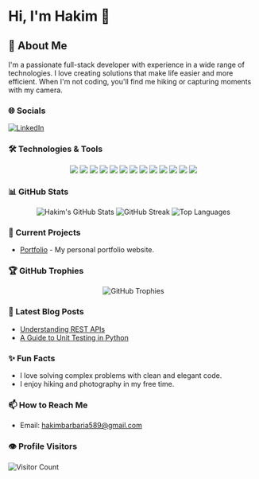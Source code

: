 # Hi, I'm Hakim 👋

## 🚀 About Me
I'm a passionate full-stack developer with experience in a wide range of technologies. I love creating solutions that make life easier and more efficient. When I'm not coding, you'll find me hiking or capturing moments with my camera.

### 🌐 Socials
[![LinkedIn](https://img.shields.io/badge/-LinkedIn-0A66C2?style=flat&logo=linkedin&logoColor=white)](https://www.linkedin.com/in/hakim-barbaria-7574b3232/)

### 🛠️ Technologies & Tools
<p align="center">
  <img src="https://img.shields.io/badge/-Python-3776AB?style=flat&logo=python&logoColor=white" />
  <img src="https://img.shields.io/badge/-Laravel-FF2D20?style=flat&logo=laravel&logoColor=white" />
  <img src="https://img.shields.io/badge/-Spring%20Boot-6DB33F?style=flat&logo=spring&logoColor=white" />
  <img src="https://img.shields.io/badge/-Flutter-02569B?style=flat&logo=flutter&logoColor=white" />
  <img src="https://img.shields.io/badge/-React-61DAFB?style=flat&logo=react&logoColor=black" />
  <img src="https://img.shields.io/badge/-GraphQL-E10098?style=flat&logo=graphql&logoColor=white" />
  <img src="https://img.shields.io/badge/-Hadoop-66CCFF?style=flat&logo=apachehadoop&logoColor=white" />
  <img src="https://img.shields.io/badge/-Kotlin-7F52FF?style=flat&logo=kotlin&logoColor=white" />
  <img src="https://img.shields.io/badge/-Android-3DDC84?style=flat&logo=android&logoColor=white" />
  <img src="https://img.shields.io/badge/-Vue.js-4FC08D?style=flat&logo=vue.js&logoColor=white" />
  <img src="https://img.shields.io/badge/-Figma-F24E1E?style=flat&logo=figma&logoColor=white" />
  <img src="https://img.shields.io/badge/-Canva-00C4CC?style=flat&logo=canva&logoColor=white" />
  <img src="https://img.shields.io/badge/-Adobe%20XD-FF61F6?style=flat&logo=adobexd&logoColor=white" />
</p>

### 📊 GitHub Stats
<p align="center">
  <img src="https://github-readme-stats.vercel.app/api?username=hakimBarbaria&show_icons=true&hide_title=true&count_private=true&theme=radical" alt="Hakim's GitHub Stats" />
  <img src="https://github-readme-streak-stats.herokuapp.com/?user=hakimBarbaria&theme=radical" alt="GitHub Streak" />
  <img src="https://github-readme-stats.vercel.app/api/top-langs/?username=hakimBarbaria&layout=compact&theme=radical" alt="Top Languages" />
</p>

### 🚀 Current Projects
- [Portfolio](https://github.com/hakimBarbaria/portfolio) - My personal portfolio website.

### 🏆 GitHub Trophies
<p align="center">
  <img src="https://github-profile-trophy.vercel.app/?username=hakimBarbaria&theme=radical" alt="GitHub Trophies" />
</p>

### 📕 Latest Blog Posts
- [Understanding REST APIs](https://yourblog.com/understanding-rest-apis)
- [A Guide to Unit Testing in Python](https://yourblog.com/guide-to-unit-testing-python)

### ✨ Fun Facts
- I love solving complex problems with clean and elegant code.
- I enjoy hiking and photography in my free time.

### 📫 How to Reach Me
- Email: [hakimbarbaria589@gmail.com](mailto:hakimbarbaria589@gmail.com)

### 👁️ Profile Visitors
![Visitor Count](https://profile-counter.glitch.me/hakimBarbaria/count.svg)




